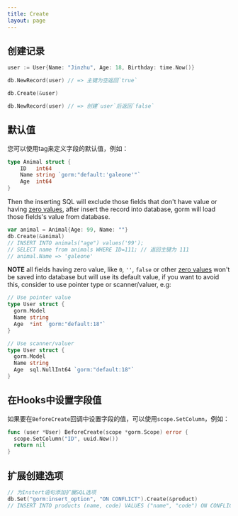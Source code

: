 ```yaml
---
title: Create
layout: page
---
```

## 创建记录

```go
user := User{Name: "Jinzhu", Age: 18, Birthday: time.Now()}

db.NewRecord(user) // => 主键为空返回`true`

db.Create(&user)

db.NewRecord(user) // => 创建`user`后返回`false`
```

## 默认值

您可以使用tag来定义字段的默认值，例如：

```go
type Animal struct {
    ID   int64
    Name string `gorm:"default:'galeone'"`
    Age  int64
}
```

Then the inserting SQL will exclude those fields that don't have value or having [zero values](https://tour.golang.org/basics/12), after insert the record into database, gorm will load those fields's value from database.

```go
var animal = Animal{Age: 99, Name: ""}
db.Create(&animal)
// INSERT INTO animals("age") values('99');
// SELECT name from animals WHERE ID=111; // 返回主键为 111
// animal.Name => 'galeone'
```

**NOTE** all fields having zero value, like `0`, `''`, `false` or other [zero values](https://tour.golang.org/basics/12) won't be saved into database but will use its default value, if you want to avoid this, consider to use pointer type or scanner/valuer, e.g:

```go
// Use pointer value
type User struct {
  gorm.Model
  Name string
  Age  *int `gorm:"default:18"`
}

// Use scanner/valuer
type User struct {
  gorm.Model
  Name string
  Age  sql.NullInt64 `gorm:"default:18"`
}
```

## 在Hooks中设置字段值

如果要在`BeforeCreate`回调中设置字段的值，可以使用`scope.SetColumn`，例如：

```go
func (user *User) BeforeCreate(scope *gorm.Scope) error {
  scope.SetColumn("ID", uuid.New())
  return nil
}
```

## 扩展创建选项

```go
// 为Instert语句添加扩展SQL选项
db.Set("gorm:insert_option", "ON CONFLICT").Create(&product)
// INSERT INTO products (name, code) VALUES ("name", "code") ON CONFLICT;
```